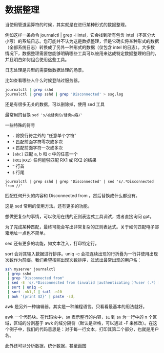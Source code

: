 
# 数据整理

当使用管道运算符的时候，其实就是在进行某种形式的数据整理。

例如这样一条命令 journalctl | grep -i intel，它会找到所有包含 intel（不区分大小写）的系统日志。您可能并不认为这是数据整理，但是它确实将某种形式的数据（全部系统日志）转换成了另外一种形式的数据（仅包含 intel 的日志）。大多数情况下，数据整理需要您能够明确哪些工具可以被用来达成特定数据整理的目的，并且明白如何组合使用这些工具。

日志处理是典型的需要做数据处理的场景。

比如查看哪些人什么时候登陆过服务器。

```bash
journalctl | grep sshd
journalctl | grep sshd | grep 'Disconnected' > ssg.log
```

还是有很多无关的数据，可以删除掉，使用 sed 工具

最常用的替换 `sed 's/被替换的/替换内容/'`

一些特殊的符号
- `.` 除换行符之外的 “任意单个字符”
- `*` 匹配前面字符零次或多次
- `+` 匹配前面字符一次或多次
- `[abc]` 匹配 a, b 和 c 中的任意一个
- `(RX1|RX2)` 任何能够匹配 RX1 或 RX2 的结果
- `^` 行首
- `$` 行尾

`journalctl | grep sshd | grep 'Disconnected' | sed 's/.*Disconnected from //'`

匹配任何开头的内容和 Disconnected from ，然后替换成什么都没有。

这是 sed 常用的使用方法。还有更多的功能。

想做更复杂的事情，可以使用在线的正则表达式工具调试，或者直接询问 gpt。

为了完成某种匹配，最终可能会写出非常复杂的正则表达式。关于如何匹配电子邮箱地址一点也不简单。

sed 还有更多的功能，如文本注入，打印特定行。

sort 会对其输入数据进行排序。uniq -c 会把连续出现的行折叠为一行并使用出现次数作为前缀。我们希望按照出现次数排序，过滤出最常出现的用户名：


```bash
ssh myserver journalctl
 | grep sshd
 | grep "Disconnected from"
 | sed -E 's/.*Disconnected from (invalid |authenticating )?user (.*) [^ ]+ port [0-9]+( \[preauth\])?$/\2/'
 | sort | uniq -c
 | sort -nk1,1 | tail -n10
 | awk '{print $2}' | paste -sd,
```

awk 是另外一种编辑器。其实是一种编程语言。只看看最基本的用法就好。

awk 一个代码块。在代码块中，`$0` 表示整行的内容，`$1` 到 `$n` 为一行中的 n 个区域，区域的分割基于 awk 的域分隔符（默认是空格，可以通过 -F 来修改）。在这个例子中，我们的代码意思是：对于每一行文本，打印其第二个部分，也就是用户名。

此外还可以分析数据，统计数据，甚至画图





